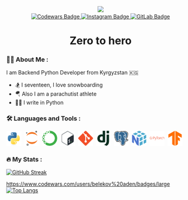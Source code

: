 <div id="header" align="center">
  <img src="https://media.giphy.com/media/M9gbBd9nbDrOTu1Mqx/giphy.gif" width="100"/>
</div>
<div id="badges" align="center">
  <a href="https://www.codewars.com/users/belekov%20aden">
    <img src="https://img.shields.io/badge/Codewars-red?logoColor=red" alt="Codewars Badge"/>
  </a>
  <a href="https://www.instagram.com/abscaless">
    <img src="https://img.shields.io/badge/Instagram-white?logo=instagram&ogoColor=red" alt="Instagram Badge"/>
  </a>
  <a href="https://gitlab.com/Belekov-Aden">
    <img src="https://img.shields.io/badge/GitLab-black?logo=gitlab&ogoColor=black" alt="GitLab Badge"/>
  </a>
</div>
<h1 align='center'>
  Zero to hero
</h1>

### :man_technologist: About Me :
I am Backend Python Developer from Kyrgyzstan :kyrgyzstan:
- :snowboarder: I seventeen, I love snowboarding 
- :parachute: Also I am a parachutist athlete
- :man_technologist: I write in Python

### :hammer_and_wrench: Languages and Tools :
<div>
  <img src="https://raw.githubusercontent.com/devicons/devicon/1119b9f84c0290e0f0b38982099a2bd027a48bf1/icons/python/python-original.svg" title="Python" alt="Python" width="40" height="40"/>&nbsp;
  <img src="https://raw.githubusercontent.com/devicons/devicon/1119b9f84c0290e0f0b38982099a2bd027a48bf1/icons/jupyter/jupyter-original.svg" title="jupyter" alt="jupyter" width="40" height="40"/>&nbsp;
  <img src="https://raw.githubusercontent.com/devicons/devicon/1119b9f84c0290e0f0b38982099a2bd027a48bf1/icons/anaconda/anaconda-original.svg" title="anaconda" alt="anaconda" width="40" height="40"/>&nbsp;
  <img src="https://raw.githubusercontent.com/devicons/devicon/1119b9f84c0290e0f0b38982099a2bd027a48bf1/icons/bash/bash-original.svg" title="bash" alt="bash" width="40" height="40"/>&nbsp;
  <img src="https://raw.githubusercontent.com/devicons/devicon/1119b9f84c0290e0f0b38982099a2bd027a48bf1/icons/git/git-original.svg" title="git" alt="git" width="40" height="40"/>&nbsp;
  <img src="https://raw.githubusercontent.com/devicons/devicon/1119b9f84c0290e0f0b38982099a2bd027a48bf1/icons/django/django-plain.svg" title="django" alt="django " width="40" height="40"/>&nbsp;
  <img src="https://raw.githubusercontent.com/devicons/devicon/1119b9f84c0290e0f0b38982099a2bd027a48bf1/icons/postgresql/postgresql-original.svg"  title="postgresql" alt="postgresql" width="40" height="40"/>&nbsp;
  <img src="https://raw.githubusercontent.com/devicons/devicon/1119b9f84c0290e0f0b38982099a2bd027a48bf1/icons/numpy/numpy-original.svg" title="numpy" alt="numpy" width="40" height="40"/>&nbsp;
  <img src="https://raw.githubusercontent.com/devicons/devicon/1119b9f84c0290e0f0b38982099a2bd027a48bf1/icons/pytorch/pytorch-plain-wordmark.svg" title='pytorche' alt='pytorche' width='40' height='40'/>&nbsp;
  <img src="https://raw.githubusercontent.com/devicons/devicon/1119b9f84c0290e0f0b38982099a2bd027a48bf1/icons/tensorflow/tensorflow-original.svg" title='tensorflow' alt='tensorflow' width='40' height='40'/>&nbsp;
</div>




### :fire: My Stats :
[![GitHub Streak](http://github-readme-streak-stats.herokuapp.com?user=Belekov-Aden&theme=blux&border_radius=5)](https://git.io/streak-stats)

https://www.codewars.com/users/belekov%20aden/badges/large
[![Top Langs](https://github-readme-stats.vercel.app/api/top-langs/?username=Belekov-Aden&layout=compact&theme=vision-friendly-dark)](https://github.com/anuraghazra/github-readme-stats)
